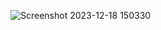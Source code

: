 ![Screenshot 2023-12-18 150330](https://github.com/RV2915/Currency-Convertor/assets/146526270/0b4da34c-594c-49d2-9a2a-1a35dfb75337)
